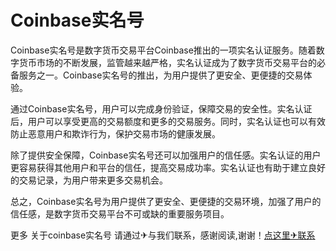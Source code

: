 # Coinbase实名号

Coinbase实名号是数字货币交易平台Coinbase推出的一项实名认证服务。随着数字货币市场的不断发展，监管越来越严格，实名认证成为了数字货币交易平台的必备服务之一。Coinbase实名号的推出，为用户提供了更安全、更便捷的交易体验。

通过Coinbase实名号，用户可以完成身份验证，保障交易的安全性。实名认证后，用户可以享受更高的交易额度和更多的交易服务。同时，实名认证也可以有效防止恶意用户和欺诈行为，保护交易市场的健康发展。

除了提供安全保障，Coinbase实名号还可以加强用户的信任感。实名认证的用户更容易获得其他用户和平台的信任，提高交易成功率。实名认证也有助于建立良好的交易记录，为用户带来更多交易机会。

总之，Coinbase实名号为用户提供了更安全、更便捷的交易环境，加强了用户的信任感，是数字货币交易平台不可或缺的重要服务项目。

更多 关于coinbase实名号 请通过✈与我们联系，感谢阅读,谢谢！[点这里✈联系](https://add.k02.cc)